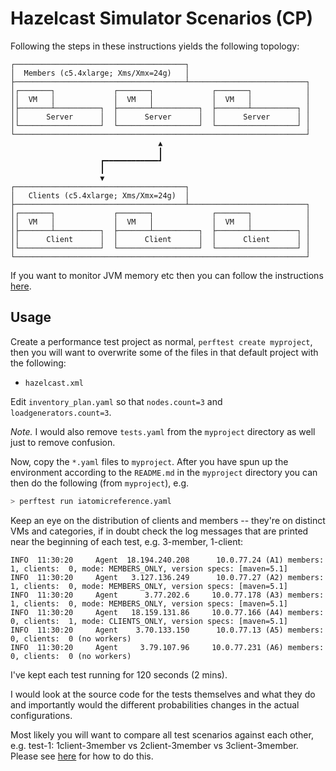 # Hazelcast Simulator Scenarios (CP)

Following the steps in these instructions yields the following topology:

```
┌──────────────────────────────────────┐
│  Members (c5.4xlarge; Xms/Xmx=24g)   │
├──────────────────────────────────────┴──────────────────────────┐
│┌───────┐             ┌───────┐             ┌───────┐            │
││  VM   │             │  VM   │             │  VM   │            │
│├───────┴──────────┐  ├───────┴──────────┐  ├───────┴──────────┐ │
││      Server      │  │      Server      │  │      Server      │ │
│└──────────────────┘  └──────────────────┘  └──────────────────┘ │
└─────────────────────────────────────────────────────────────────┘
                                 ▲
                                 ┃
                    ┏━━━━━━━━━━━━┛
                    ┃
                    ▼
┌──────────────────────────────────────┐
│   Clients (c5.4xlarge; Xms/Xmx=24g)  │
├──────────────────────────────────────┴──────────────────────────┐
│┌───────┐             ┌───────┐             ┌───────┐            │
││  VM   │             │  VM   │             │  VM   │            │
│├───────┴──────────┐  ├───────┴──────────┐  ├───────┴──────────┐ │
││      Client      │  │      Client      │  │      Client      │ │
│└──────────────────┘  └──────────────────┘  └──────────────────┘ │
└─────────────────────────────────────────────────────────────────┘
```

If you want to monitor JVM memory etc then you can follow the instructions
[here](https://github.com/gbarnett-hz/hazelcast-simulator#profiling-your-simulator-test).

## Usage

Create a performance test project as normal, `perftest create myproject`, then you will want to
overwrite some of the files in that default project with the following:

- `hazelcast.xml`

Edit `inventory_plan.yaml` so that `nodes.count=3` and `loadgenerators.count=3`.

_Note._ I would also remove `tests.yaml` from the `myproject` directory as well just to remove
confusion.

Now, copy the `*.yaml` files to `myproject`. After you have spun up the environment according to the
`README.md` in the `myproject` directory you can then do the following (from `myproject`), e.g.

```bash
> perftest run iatomicreference.yaml
```

Keep an eye on the distribution of clients and members -- they're on distinct VMs and categories, if
in doubt check the log messages that are printed near the beginning of each test, e.g. 3-member,
1-client:

```
INFO  11:30:20     Agent  18.194.240.208      10.0.77.24 (A1) members:  1, clients:  0, mode: MEMBERS_ONLY, version specs: [maven=5.1]
INFO  11:30:20     Agent   3.127.136.249      10.0.77.27 (A2) members:  1, clients:  0, mode: MEMBERS_ONLY, version specs: [maven=5.1]
INFO  11:30:20     Agent      3.77.202.6     10.0.77.178 (A3) members:  1, clients:  0, mode: MEMBERS_ONLY, version specs: [maven=5.1]
INFO  11:30:20     Agent   18.159.131.86     10.0.77.166 (A4) members:  0, clients:  1, mode: CLIENTS_ONLY, version specs: [maven=5.1]
INFO  11:30:20     Agent    3.70.133.150      10.0.77.13 (A5) members:  0, clients:  0 (no workers)
INFO  11:30:20     Agent     3.79.107.96     10.0.77.231 (A6) members:  0, clients:  0 (no workers)
```

I've kept each test running for 120 seconds (2 mins).

I would look at the source code for the tests themselves and what they do and importantly would the
different probabilities changes in the actual configurations.

Most likely you will want to compare all test scenarios against each other, e.g. test-1:
1client-3member vs 2client-3member vs 3client-3member. Please see
[here](https://github.com/gbarnett-hz/hazelcast-simulator#generate-comparison-reports) for how to do
this.
